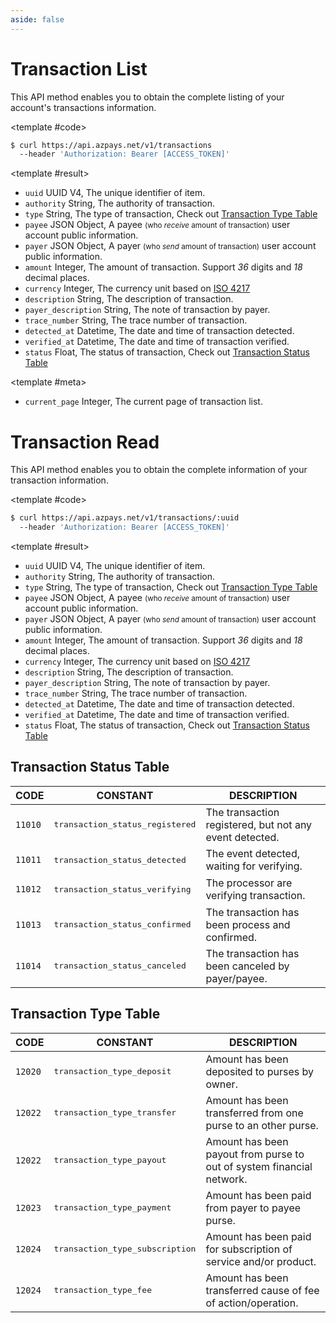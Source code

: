 ```yaml
---
aside: false
---
```


<!--@include: /partials/libraries.md-->

<CodeBox lang="Restful" method="GET" endpoint="/v1/transactions">

# Transaction List

This API method enables you to obtain the complete listing of your account's transactions information.

<!--@include: /partials/authorization.md-->

<template #code>

```bash
$ curl https://api.azpays.net/v1/transactions
  --header 'Authorization: Bearer [ACCESS_TOKEN]'
```

</template>

</CodeBox>

<Response jfile="azpays/transaction/list" >

<template #result>

- `uuid` <span>UUID V4</span>, The unique identifier of item.
- `authority` <span>String</span>, The authority of transaction.
- `type` <span>String</span>, The type of transaction, Check out [Transaction Type Table](#transaction-type-table)
- `payee` <span>JSON Object</span>, A payee <small>(who *receive* amount of transaction)</small> user account public information.
- `payer` <span>JSON Object</span>, A payer <small>(who *send* amount of transaction)</small> user account public information. 
- `amount` <span>Integer</span>, The amount of transaction. Support *36* digits and *18* decimal places.
- `currency` <span>Integer</span>, The currency unit based on [ISO 4217](https://en.wikipedia.org/wiki/ISO_4217)
- `description` <span>String</span>, The description of transaction.
- `payer_description` <span>String</span>, The note of transaction by payer.
- `trace_number` <span>String</span>, The trace number of transaction.
- `detected_at` <span>Datetime</span>, The date and time of transaction detected.
- `verified_at` <span>Datetime</span>, The date and time of transaction verified.
- `status` <span>Float</span>, The status of transaction, Check out [Transaction Status Table](#transaction-status-table)

</template>

<template #meta>

- `current_page` <span>Integer</span>, The current page of transaction list.

</template>

</Response>

<CodeBox lang="Restful" method="GET" endpoint="/v1/transactions/:uuid">

# Transaction Read

This API method enables you to obtain the complete information of your transaction information.

<!--@include: /partials/authorization.md-->

<template #code>

```bash
$ curl https://api.azpays.net/v1/transactions/:uuid
  --header 'Authorization: Bearer [ACCESS_TOKEN]'
```

</template>

</CodeBox>

<Response jfile="azpays/transaction/read" >

<template #result>

- `uuid` <span>UUID V4</span>, The unique identifier of item.
- `authority` <span>String</span>, The authority of transaction.
- `type` <span>String</span>, The type of transaction, Check out [Transaction Type Table](#transaction-type-table)
- `payee` <span>JSON Object</span>, A payee <small>(who *receive* amount of transaction)</small> user account public information.
- `payer` <span>JSON Object</span>, A payer <small>(who *send* amount of transaction)</small> user account public information.
- `amount` <span>Integer</span>, The amount of transaction. Support *36* digits and *18* decimal places.
- `currency` <span>Integer</span>, The currency unit based on [ISO 4217](https://en.wikipedia.org/wiki/ISO_4217)
- `description` <span>String</span>, The description of transaction.
- `payer_description` <span>String</span>, The note of transaction by payer.
- `trace_number` <span>String</span>, The trace number of transaction.
- `detected_at` <span>Datetime</span>, The date and time of transaction detected.
- `verified_at` <span>Datetime</span>, The date and time of transaction verified.
- `status` <span>Float</span>, The status of transaction, Check out [Transaction Status Table](#transaction-status-table)

</template>

</Response>


## Transaction Status Table

| CODE               | CONSTANT                                 | DESCRIPTION                                             |
|--------------------|------------------------------------------|---------------------------------------------------------|
| <code>11010</code> | <pre>transaction_status_registered</pre> | The transaction registered, but not any event detected. |
| <code>11011</code> | <pre>transaction_status_detected</pre>   | The event detected, waiting for verifying.              |
| <code>11012</code> | <pre>transaction_status_verifying</pre>  | The processor are verifying transaction.                |
| <code>11013</code> | <pre>transaction_status_confirmed</pre>  | The transaction has been process and confirmed.         |
| <code>11014</code> | <pre>transaction_status_canceled</pre>   | The transaction has been canceled by payer/payee.       |

## Transaction Type Table

| CODE               | CONSTANT                                 | DESCRIPTION                                                          |
|--------------------|------------------------------------------|----------------------------------------------------------------------|
| <code>12020</code> | <pre>transaction_type_deposit</pre>      | Amount has been deposited to purses by owner.                        |
| <code>12022</code> | <pre>transaction_type_transfer</pre>     | Amount has been transferred from one purse to an other purse.        |
| <code>12022</code> | <pre>transaction_type_payout</pre>       | Amount has been payout from purse to out of system financial network. |
| <code>12023</code> | <pre>transaction_type_payment</pre>      | Amount has been paid from payer to payee purse.                      |
| <code>12024</code> | <pre>transaction_type_subscription</pre> | Amount has been paid for subscription of service and/or product.     |
| <code>12024</code> | <pre>transaction_type_fee</pre>          | Amount has been transferred cause of fee of action/operation.        |
